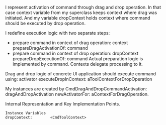 I represent activation of command through drag and drop operation.
In that case context variable from my superclass keeps context where drag was initiated.
And my variable dropContext holds context where command should be executed by drop operation.

I redefine execution logic with two separate steps:
- prepare command in context of drag operation:
	context prepareDragActivationOf: command
- prepare command in context of drop operation:
	dropContext prepareDropExecutionOf:  command
Actual preparation logic is implemented by command. Contexts delegate processing to it. 

Drag and drop logic of concrete UI application should execute command using:
	activator executeDropInContext: aToolContextForDropOperation

My instances are created by CmdDragAndDropCommandActivation:
	dragAndDropActivation newActivatorFor: aContextForDragOperation.
		
Internal Representation and Key Implementation Points.

    Instance Variables
	dropContext:		<CmdToolContext>